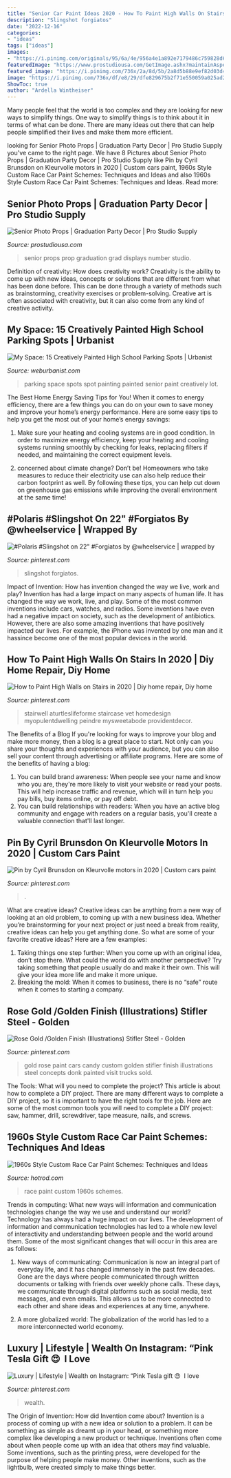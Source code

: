 ```yaml
---
title: "Senior Car Paint Ideas 2020 - How To Paint High Walls On Stairs In 2020"
description: "Slingshot forgiatos"
date: "2022-12-16"
categories:
- "ideas"
tags: ["ideas"]
images:
- "https://i.pinimg.com/originals/95/6a/4e/956a4e1a892e7179486c759828d64ddc.jpg"
featuredImage: "https://www.prostudiousa.com/GetImage.ashx?maintainAspectRatio=true&amp;maxHeight=500&amp;maxWidth=500&amp;Path=~%2fAssets%2fProductImages%2fSENIOR_OlsonPic.jpg"
featured_image: "https://i.pinimg.com/736x/2a/8d/5b/2a8d5b88e9ef82d03d423cb74588a298.jpg"
image: "https://i.pinimg.com/736x/df/e8/29/dfe829675b2f71e550059a025ad21594.jpg"
ShowToc: true
author: "Ardella Wintheiser"
---
```



Many people feel that the world is too complex and they are looking for new ways to simplify things. One way to simplify things is to think about it in terms of what can be done. There are many ideas out there that can help people simplified their lives and make them more efficient.

	

		
looking for Senior Photo Props | Graduation Party Decor | Pro Studio Supply you've came to the right page. We have 8 Pictures about Senior Photo Props | Graduation Party Decor | Pro Studio Supply like Pin by Cyril Brunsdon on Kleurvolle motors in 2020 | Custom cars paint, 1960s Style Custom Race Car Paint Schemes: Techniques and Ideas and also 1960s Style Custom Race Car Paint Schemes: Techniques and Ideas. Read more:
		
    
## Senior Photo Props | Graduation Party Decor | Pro Studio Supply

<img loading=lazy src="https://www.prostudiousa.com/GetImage.ashx?maintainAspectRatio=true&amp;maxHeight=500&amp;maxWidth=500&amp;Path=~%2fAssets%2fProductImages%2fSENIOR_OlsonPic.jpg" onerror="this.onerror=null;this.src='https://tse4.mm.bing.net/th?id=OIP.94Wqs6shnVynhYt4Rm3LEwAAAA&amp;pid=15.1';" alt="Senior Photo Props | Graduation Party Decor | Pro Studio Supply">

_Source: prostudiousa.com_

>senior props prop graduation grad displays number studio. 

	

Definition of creativity: How does creativity work?
Creativity is the ability to come up with new ideas, concepts or solutions that are different from what has been done before. This can be done through a variety of methods such as brainstorming, creativity exercises or problem-solving. Creative art is often associated with creativity, but it can also come from any kind of creative activity.

    
## My Space: 15 Creatively Painted High School Parking Spots | Urbanist

<img loading=lazy src="https://weburbanist.com/wp-content/uploads/2016/08/senior-parking-5b-644x859.jpg" onerror="this.onerror=null;this.src='https://tse3.mm.bing.net/th?id=OIP.fuhISJyLLZdnXVI3MOix8QHaJ4&amp;pid=15.1';" alt="My Space: 15 Creatively Painted High School Parking Spots | Urbanist">

_Source: weburbanist.com_

>parking space spots spot painting painted senior paint creatively lot. 

	

The Best Home Energy Saving Tips for You!
When it comes to energy efficiency, there are a few things you can do on your own to save money and improve your home’s energy performance. Here are some easy tips to help you get the most out of your home’s energy savings:
1. Make sure your heating and cooling systems are in good condition. In order to maximize energy efficiency, keep your heating and cooling systems running smoothly by checking for leaks, replacing filters if needed, and maintaining the correct equipment levels.

2. concerned about climate change? Don’t be! Homeowners who take measures to reduce their electricity use can also help reduce their carbon footprint as well. By following these tips, you can help cut down on greenhouse gas emissions while improving the overall environment at the same time!

    
## #Polaris #Slingshot On 22&quot; #Forgiatos By @wheelservice | Wrapped By

<img loading=lazy src="https://i.pinimg.com/736x/df/e8/29/dfe829675b2f71e550059a025ad21594.jpg" onerror="this.onerror=null;this.src='https://tse3.mm.bing.net/th?id=OIP.xqPnGoJjO3alQAs8k-dlwAHaHa&amp;pid=15.1';" alt="#Polaris #Slingshot on 22&quot; #Forgiatos by @wheelservice | wrapped by">

_Source: pinterest.com_

>slingshot forgiatos. 

	

Impact of Invention: How has invention changed the way we live, work and play?
Invention has had a large impact on many aspects of human life. It has changed the way we work, live, and play. Some of the most common inventions include cars, watches, and radios. Some inventions have even had a negative impact on society, such as the development of antibiotics. However, there are also some amazing inventions that have positively impacted our lives. For example, the iPhone was invented by one man and it hassince become one of the most popular devices in the world.

    
## How To Paint High Walls On Stairs In 2020 | Diy Home Repair, Diy Home

<img loading=lazy src="https://i.pinimg.com/originals/95/6a/4e/956a4e1a892e7179486c759828d64ddc.jpg" onerror="this.onerror=null;this.src='https://tse2.mm.bing.net/th?id=OIP.zBzHIYni18eaDCyJ8X8DTgHaJ4&amp;pid=15.1';" alt="How to Paint High Walls on Stairs in 2020 | Diy home repair, Diy home">

_Source: pinterest.com_

>stairwell aturtleslifeforme staircase vet homedesign myopulentdwelling peindre mysweetabode providentdecor. 

	

The Benefits of a Blog
If you're looking for ways to improve your blog and make more money, then a blog is a great place to start. Not only can you share your thoughts and experiences with your audience, but you can also sell your content through advertising or affiliate programs. Here are some of the benefits of having a blog: 
1) You can build brand awareness: When people see your name and know who you are, they're more likely to visit your website or read your posts. This will help increase traffic and revenue, which will in turn help you pay bills, buy items online, or pay off debt. 
2) You can build relationships with readers: When you have an active blog community and engage with readers on a regular basis, you'll create a valuable connection that'll last longer.

    
## Pin By Cyril Brunsdon On Kleurvolle Motors In 2020 | Custom Cars Paint

<img loading=lazy src="https://i.pinimg.com/736x/39/15/03/391503fe004dba79e1a8ac9257804b5d.jpg" onerror="this.onerror=null;this.src='https://tse1.mm.bing.net/th?id=OIP.husedmLTU6qZA25AKibWbgHaHe&amp;pid=15.1';" alt="Pin by Cyril Brunsdon on Kleurvolle motors in 2020 | Custom cars paint">

_Source: pinterest.com_

>. 

	

What are creative ideas?
Creative ideas can be anything from a new way of looking at an old problem, to coming up with a new business idea. Whether you’re brainstorming for your next project or just need a break from reality, creative ideas can help you get anything done. So what are some of your favorite creative ideas? Here are a few examples: 
1) Taking things one step further: When you come up with an original idea, don’t stop there. What could the world do with another perspective? Try taking something that people usually do and make it their own. This will give your idea more life and make it more unique. 
2) Breaking the mold: When it comes to business, there is no “safe” route when it comes to starting a company.

    
## Rose Gold /Golden Finish (Illustrations) Stifler Steel - Golden

<img loading=lazy src="https://i.pinimg.com/736x/84/13/9a/84139a227644cda5bc70210b13264fb2.jpg" onerror="this.onerror=null;this.src='https://tse2.mm.bing.net/th?id=OIP.CWVc0vcbQDqijJv6El-cswHaH0&amp;pid=15.1';" alt="Rose Gold /Golden Finish (Illustrations) Stifler Steel - Golden">

_Source: pinterest.com_

>gold rose paint cars candy custom golden stifler finish illustrations steel concepts donk painted visit trucks sold. 

	

The Tools: What will you need to complete the project?
This article is about how to complete a DIY project. There are many different ways to complete a DIY project, so it is important to have the right tools for the job. Here are some of the most common tools you will need to complete a DIY project: saw, hammer, drill, screwdriver, tape measure, nails, and screws.

    
## 1960s Style Custom Race Car Paint Schemes: Techniques And Ideas

<img loading=lazy src="https://www.hotrod.com/uploads/sites/21/2020/04/012-race-car-custom-paint-1960s-dragsters.jpg" onerror="this.onerror=null;this.src='https://tse2.mm.bing.net/th?id=OIP.WkjrB6OppdVrpwbI9-TTzgHaEK&amp;pid=15.1';" alt="1960s Style Custom Race Car Paint Schemes: Techniques and Ideas">

_Source: hotrod.com_

>race paint custom 1960s schemes. 

	

Trends in computing: What new ways will information and communication technologies change the way we use and understand our world?
Technology has always had a huge impact on our lives. The development of information and communication technologies has led to a whole new level of interactivity and understanding between people and the world around them. Some of the most significant changes that will occur in this area are as follows:
1) New ways of communicating: Communication is now an integral part of everyday life, and it has changed immensely in the past few decades. Gone are the days where people communicated through written documents or talking with friends over weekly phone calls. These days, we communicate through digital platforms such as social media, text messages, and even emails. This allows us to be more connected to each other and share ideas and experiences at any time, anywhere.

2) A more globalized world: The globalization of the world has led to a more interconnected world economy.

    
## Luxury | Lifestyle | Wealth On Instagram: “Pink Tesla Gift 😍 ️ I Love

<img loading=lazy src="https://i.pinimg.com/736x/2a/8d/5b/2a8d5b88e9ef82d03d423cb74588a298.jpg" onerror="this.onerror=null;this.src='https://tse1.mm.bing.net/th?id=OIP.l4iwRsOAvOmXx9gZuGNWjwHaHa&amp;pid=15.1';" alt="Luxury | Lifestyle | Wealth on Instagram: “Pink Tesla gift 😍 ️ I love">

_Source: pinterest.com_

>wealth. 

	

The Origin of Invention: How did Invention come about?
Invention is a process of coming up with a new idea or solution to a problem. It can be something as simple as dreamt up in your head, or something more complex like developing a new product or technique. Inventions often come about when people come up with an idea that others may find valuable. Some inventions, such as the printing press, were developed for the purpose of helping people make money. Other inventions, such as the lightbulb, were created simply to make things better.

